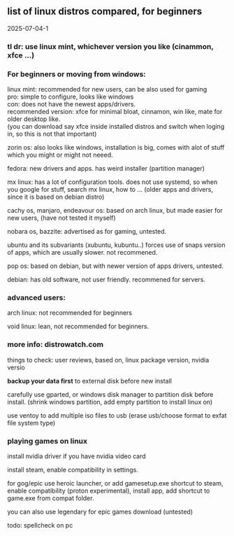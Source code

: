 
## list of linux distros compared, for beginners

2025-07-04-1

### tl dr: use linux mint, whichever version you like (cinammon, xfce ...)

### For beginners or moving from windows:

linux mint: recommended for new users, can be also used for gaming  
pro: simple to configure, looks like windows  
con: does not have the newest apps/drivers.  
recommended version: xfce for minimal bloat, cinnamon, win like, mate for older desktop like.  
(you can download say xfce inside installed distros and switch when loging in, so this is not that important)  

zorin os: also looks like windows, installation is big, comes with alot of stuff which you might or might not neeed.

fedora: new drivers and apps. has weird installer (partition manager)

mx linux: has a lot of configuration tools. does not use systemd, so when you google for stuff, search mx linux, how to ... (older apps and drivers, since it is based on debian distro)

cachy os, manjaro, endeavour os: based on arch linux, but made easier for new users, (have not tested it myself)

nobara os, bazzite: advertised as for gaming, untested.

ubuntu and its subvariants (xubuntu, kubuntu..) forces use of snaps version of apps, which are usually slower. not recommened.

pop os: based on debian, but with newer version of apps drivers, untested.

debian: has old software, not user friendly. recommened for servers.

### advanced users: 

arch linux: not recommended for beginners

void linux: lean, not recommended for beginners.

### more info: distrowatch.com

things to check: user reviews, based on, linux package version, nvidia versio

__backup your data first__ to external disk before new install

carefully use gparted, or windows disk manager to partition disk before install. (shrink windows partition, add empty partition to install linux on)

use ventoy to add multiple iso files to usb (erase usb/choose format to exfat file system type)

### playing games on linux

install nvidia driver if you have nvidia video card 

install steam, enable compatibility in settings.

for gog/epic use heroic launcher, or add gamesetup.exe shortcut to steam, enable compatibility (proton experimental), install app, add shortcut to game.exe from compat folder.

you can also use legendary for epic games download (untested)


todo: spellcheck on pc


